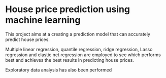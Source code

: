 # House price prediction using machine learning

This project aims at a creating a prediction model that can accurately predict house prices. 

Multiple linear regression, quantile regression, ridge regression, Lasso regression and elastic net regression are employed  to see
which performs best and achieves the best results in predicting house prices.

Exploratory data analysis has also been performed
